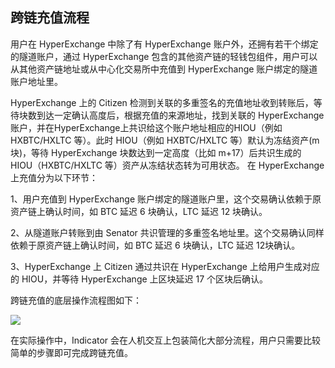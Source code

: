 ## 跨链充值流程

用户在 HyperExchange 中除了有 HyperExchange 账户外，还拥有若干个绑定的隧道账户，通过 HyperExchange 包含的其他资产链的轻钱包组件，用户可以从其他资产链地址或从中心化交易所中充值到 HyperExchange 账户绑定的隧道账户地址里。

HyperExchange 上的 Citizen 检测到关联的多重签名的充值地址收到转账后，等待块数到达一定确认高度后，根据充值的来源地址，找到关联的
HyperExchange账户，并在HyperExchange上共识给这个账户地址相应的HIOU（例如 HXBTC/HXLTC 等）。此时 HIOU（例如 HXBTC/HXLTC 等）默认为冻结资产(m 块)，等待 HyperExchange 块数达到一定高度（比如 m+17）后共识生成的 HIOU（HXBTC/HXLTC 等）资产从冻结状态转为可用状态。
在 HyperExchange 上充值分为以下环节：

1、用户充值到 HyperExchange 账户绑定的隧道账户里，这个交易确认依赖于原资产链上确认时间，如 BTC 延迟 6 块确认，LTC 延迟 12 块确认。

2、从隧道账户转账到由 Senator 共识管理的多重签名地址里。这个交易确认同样依赖于原资产链上确认时间，如 BTC 延迟 6 块确认，LTC 延迟 12块确认。

3、HyperExchange 上 Citizen 通过共识在 HyperExchange 上给用户生成对应的 HIOU，并等待 HyperExchange 上区块延迟 17 个区块后确认。

跨链充值的底层操作流程图如下：

<img class="hx-icon" src="/img/cross-chain-deposit.svg" />

在实际操作中，Indicator 会在人机交互上包装简化大部分流程，用户只需要比较简单的步骤即可完成跨链充值。